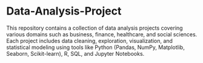 # Data-Analysis-Project
This repository contains a collection of data analysis projects covering various domains such as business, finance, healthcare, and social sciences. Each project includes data cleaning, exploration, visualization, and statistical modeling using tools like Python (Pandas, NumPy, Matplotlib, Seaborn, Scikit-learn), R, SQL, and Jupyter Notebooks.
